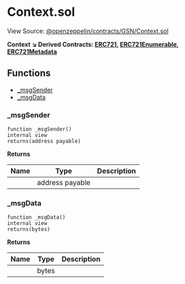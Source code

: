 # Context.sol

View Source: [@openzeppelin/contracts/GSN/Context.sol](https://github.com/Dapp-Wizards/Avastars-Contracts/blob/master/@openzeppelin/contracts/GSN/Context.sol)

**Context** 
**↘ Derived Contracts: [ERC721](ERC721.md), [ERC721Enumerable](ERC721Enumerable.md), [ERC721Metadata](ERC721Metadata.md)**

## **Functions**

- [_msgSender](#_msgsender)
- [_msgData](#_msgdata)

### _msgSender

```solidity
function _msgSender() 
internal view
returns(address payable)
```

**Returns**

| Name        | Type           | Description  |
| ------------- |------------- | -----|
|  | address payable |  | 

### _msgData

```solidity
function _msgData() 
internal view
returns(bytes)
```

**Returns**

| Name        | Type           | Description  |
| ------------- |------------- | -----|
|  | bytes |  | 

